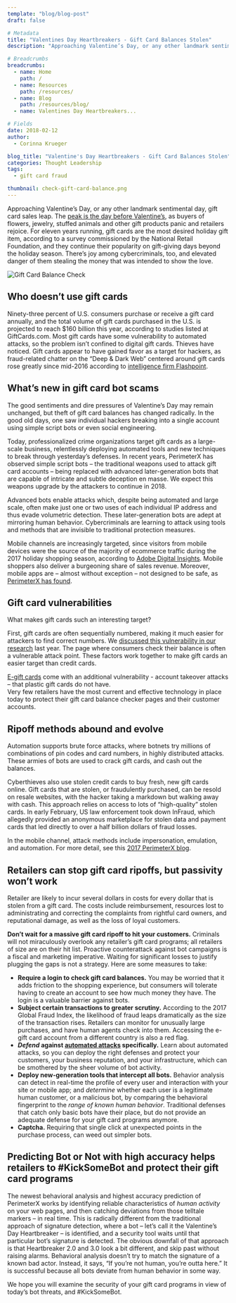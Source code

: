 ```yaml
---
template: "blog/blog-post"
draft: false

# Metadata
title: "Valentines Day Heartbreakers - Gift Card Balances Stolen"
description: "Approaching Valentine’s Day, or any other landmark sentimental day, gift card sales leap. The peak is the day before Valentines, as buyers of flowers, jewelry, stuffed animals and other gift products panic and retailers rejoice."

# Breadcrumbs
breadcrumbs:
  - name: Home
    path: /
  - name: Resources
    path: /resources/
  - name: Blog
    path: /resources/blog/
  - name: Valentines Day Heartbreakers...

# Fields
date: 2018-02-12
author:
  - Corinna Krueger

blog_title: "Valentine's Day Heartbreakers - Gift Card Balances Stolen"
categories: Thought Leadership
tags:
  - gift card fraud

thumbnail: check-gift-card-balance.png
---
```


Approaching Valentine’s Day, or any other landmark sentimental day, gift card sales leap. The [peak is the day before Valentine’s](https://www.digitalcommerce360.com/2018/01/30/valentines-day-approaches-shoppers-spend/), as buyers of flowers, jewelry, stuffed animals and other gift products panic and retailers rejoice. For eleven years running, gift cards are the most desired holiday gift item, according to a survey commissioned by the National Retail Foundation, and they continue their popularity on gift-giving days beyond the holiday season. There’s joy among cybercriminals, too, and elevated danger of them stealing the money that was intended to show the love.

![Gift Card Balance Check](/assets/images/blog/check-gift-card-balance.png)

## Who doesn’t use gift cards

Ninety-three percent of U.S. consumers purchase or receive a gift card annually, and the total volume of gift cards purchased in the U.S. is projected to reach \$160 billion this year, according to studies listed at GiftCards.com. Most gift cards have some vulnerability to automated attacks, so the problem isn’t confined to digital gift cards. Thieves have noticed. Gift cards appear to have gained favor as a target for hackers, as fraud-related chatter on the “Deep & Dark Web” centered around gift cards rose greatly since mid-2016 according to [intelligence firm Flashpoint](https://www.retaildive.com/news/report-gift-cards-increasingly-targeted-in-latest-evolution-of-security-at/441910/).

## What’s new in gift card bot scams

The good sentiments and dire pressures of Valentine’s Day may remain unchanged, but theft of gift card balances has changed radically. In the good old days, one saw individual hackers breaking into a single account using simple script bots or even social engineering.

Today, professionalized crime organizations target gift cards as a large-scale business, relentlessly deploying automated tools and new techniques to break through yesterday’s defenses. In recent years, PerimeterX has observed simple script bots – the traditional weapons used to attack gift card accounts – being replaced with advanced later-generation bots that are capable of intricate and subtle deception en masse. We expect this weapons upgrade by the attackers to continue in 2018.

Advanced bots enable attacks which, despite being automated and large scale, often make just one or two uses of each individual IP address and thus evade volumetric detection. These later-generation bots are adept at mirroring human behavior. Cybercriminals are learning to attack using tools and methods that are invisible to traditional protection measures.

Mobile channels are increasingly targeted, since visitors from mobile devices were the source of the majority of ecommerce traffic during the 2017 holiday shopping season, according to [Adobe Digital Insights](https://www.digitalcommerce360.com/2018/01/16/online-holiday-sales-increase-14-6-adobe/?utm_source=IRN&utm_medium=Email&utm_campaign=IRN-2018). Mobile shoppers also deliver a burgeoning share of sales revenue. Moreover, mobile apps are – almost without exception – not designed to be safe, as [PerimeterX has found](/blog/account-takeover-mobile-apps/).

## Gift card vulnerabilities

What makes gift cards such an interesting target?

First, gift cards are often sequentially numbered, making it much easier for attackers to find correct numbers. We [discussed this vulnerability in our research](/blog/online-gift-card-fraud-free-moccachino-for-life/) last year. The page where consumers check their balance is often a vulnerable attack point. These factors work together to make gift cards an easier target than credit cards.

[E-gift cards](https://www.giftcards.com/gift-card-statistics) come with an additional vulnerability - account takeover attacks – that plastic gift cards do not have.  
Very few retailers have the most current and effective technology in place today to protect their gift card balance checker pages and their customer accounts.

## Ripoff methods abound and evolve

Automation supports brute force attacks, where botnets try millions of combinations of pin codes and card numbers, in highly distributed attacks. These armies of bots are used to crack gift cards, and cash out the balances.

Cyberthieves also use stolen credit cards to buy fresh, new gift cards online. Gift cards that are stolen, or fraudulently purchased, can be resold on resale websites, with the hacker taking a markdown but walking away with cash. This approach relies on access to lots of “high-quality” stolen cards. In early February, US law enforcement took down InFraud, which allegedly provided an anonymous marketplace for stolen data and payment cards that led directly to over a half billion dollars of fraud losses.

In the mobile channel, attack methods include impersonation, emulation, and automation. For more detail, see this [2017 PerimeterX blog](/blog/account-takeover-mobile-apps/).

## Retailers can stop gift card ripoffs, but passivity won’t work

Retailer are likely to incur several dollars in costs for every dollar that is stolen from a gift card. The costs include reimbursement, resources lost to administrating and correcting the complaints from rightful card owners, and reputational damage, as well as the loss of loyal customers.

**Don’t wait for a massive gift card ripoff to hit your customers.** Criminals will not miraculously overlook any retailer’s gift card programs; all retailers of size are on their hit list. Proactive counterattack against bot campaigns is a fiscal and marketing imperative. Waiting for significant losses to justify plugging the gaps is not a strategy. Here are some measures to take:

- **Require a login to check gift card balances.** You may be worried that it adds friction to the shopping experience, but consumers will tolerate having to create an account to see how much money they have. The login is a valuable barrier against bots.
- **Subject certain transactions to greater scrutiny.** According to the 2017 Global Fraud Index, the likelihood of fraud leaps dramatically as the size of the transaction rises. Retailers can monitor for unusually large purchases, and have human agents check into them. Accessing the e-gift card account from a different country is also a red flag.
- **<em>Defend</em> against <u>automated attacks</u> specifically.** Learn about automated attacks, so you can deploy the right defenses and protect your customers, your business reputation, and your infrastructure, which can be smothered by the sheer volume of bot activity.
- **Deploy new-generation tools that intercept all bots.** Behavior analysis can detect in real-time the profile of every user and interaction with your site or mobile app; and _determine_ whether each user is a legitimate human customer, or a malicious bot, by comparing the behavioral fingerprint to the _range of known human behavior_. Traditional defenses that catch only basic bots have their place, but do not provide an adequate defense for your gift card programs anymore.
- **Captcha.** Requiring that single click at unexpected points in the purchase process, can weed out simpler bots.

## Predicting Bot or Not with high accuracy helps retailers to #KickSomeBot and protect their gift card programs

The newest behavioral analysis and highest accuracy prediction of PerimeterX works by identifying reliable characteristics of _human activity_ on your web pages, and then catching deviations from those telltale markers – in real time. This is radically different from the traditional approach of signature detection, where a bot – let’s call it the Valentine’s Day Heartbreaker – is identified, and a security tool waits until that particular bot’s signature is detected. The obvious downfall of that approach is that Heartbreaker 2.0 and 3.0 look a bit different, and skip past without raising alarms. Behavioral analysis doesn’t try to match the signature of a known bad actor. Instead, it says, “If you’re not human, you’re outta here.” It is successful because all bots deviate from human behavior in some way.

We hope you will examine the security of your gift card programs in view of today’s bot threats, and #KickSomeBot.
